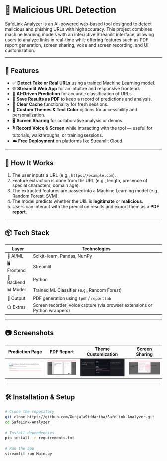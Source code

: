 # 🔐 Malicious URL Detection

SafeLink Analyzer is an AI-powered web-based tool designed to detect malicious and phishing URLs with high accuracy. This project combines machine learning models with an interactive Streamlit interface, allowing users to analyze links in real-time while offering features such as PDF report generation, screen sharing, voice and screen recording, and UI customization.

---

## 🚀 Features

- ✅ **Detect Fake or Real URLs** using a trained Machine Learning model.
- 🌐 **Streamlit Web App** for an intuitive and responsive frontend.
- 🧠 **AI-Driven Prediction** for accurate classification of URLs.
- 📄 **Save Results as PDF** to keep a record of predictions and analysis.
- 🔁 **Clear Cache** functionality for fresh sessions.
- 🎨 **Custom Themes & Text Color** options for accessibility and personalization.
- 🖥️ **Screen Sharing** for collaborative analysis or demos.
- 🎙️ **Record Voice & Screen** while interacting with the tool — useful for tutorials, walkthroughs, or training sessions.
- ☁️ **Free Deployment** on platforms like Streamlit Cloud.

---

## 🧠 How It Works

1. The user inputs a URL (e.g., `https://example.com`).
2. Feature extraction is done from the URL (e.g., length, presence of special characters, domain age).
3. The extracted features are passed into a Machine Learning model (e.g., Random Forest, SVM).
4. The model predicts whether the URL is **legitimate** or **malicious**.
5. Users can interact with the prediction results and export them as a **PDF report**.

---

## 📦 Tech Stack

| Layer       | Technologies |
|-------------|--------------|
| 🧠 AI/ML     | Scikit-learn, Pandas, NumPy |
| 🖥️ Frontend  | Streamlit |
| 📁 Backend   | Python |
| 📊 Model     | Trained ML Classifier (e.g., Random Forest) |
| 📃 Output    | PDF generation using `fpdf` / `reportlab` |
| 📺 Extras    | Screen recorder, voice capture (via browser extensions or Python wrappers) |

---

## 📷 Screenshots

| Prediction Page | PDF Report | Theme Customization | Screen Sharing |
|------------------|------------|----------------------| ----------------------|
| ![1](https://github.com/GunjalaSiddartha/SafeLink-Analyzer/blob/64e21b9aee55ed5cd50f3eab8800881c4a1308ca/output_detector.png) | ![2](https://github.com/GunjalaSiddartha/SafeLink-Analyzer/blob/64e21b9aee55ed5cd50f3eab8800881c4a1308ca/features_save_as_pdf.png) | ![3](https://github.com/GunjalaSiddartha/SafeLink-Analyzer/blob/64e21b9aee55ed5cd50f3eab8800881c4a1308ca/features_theme.png) | ![3](https://github.com/GunjalaSiddartha/SafeLink-Analyzer/blob/07671158c9b1b95d60b41d6d612d4c3f8a0a4797/ferures_shared_Screen.png) |


---

## 🛠️ Installation & Setup

```bash
# Clone the repository
git clone https://github.com/GunjalaSiddartha/SafeLink-Analyzer.git
cd SafeLink-Analyzer

# Install dependencies
pip install -r requirements.txt

# Run the app
streamlit run Main.py
